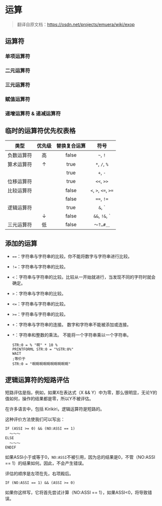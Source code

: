 # 运算

> 翻译自原文档：https://osdn.net/projects/emuera/wiki/exop

## 运算符

### 单项运算符

### 二元运算符

### 三元运算符

### 赋值运算符

### 递增运算符 & 递减运算符

## 临时的运算符优先权表格

|    类型    | 优先级 | 替换复合运算 |             符号              |
| :--------: | :----: | :----------: | :---------------------------: |
| 负数运算符 |   高   |    false     |           `~`, `!`            |
| 算术运算符 |   ↑    |     true     |         `*`, `/`, `%`         |
|            |        |     true     |           `+`, `-`            |
| 位移运算符 |        |     true     |          `<<`, `>>`           |
| 比较运算符 |        |    false     |     `<`, `>`, `<=`, `>=`      |
|            |        |    false     |          `==`, `!=`           |
| 逻辑运算符 |        |     true     |         `&`, `|`, `^`         |
|            |   ↓    |    false     | `&&`, `!&`, `|?|`, `!|`, `^^` |
| 三元运算符 |   低   |    false     |           `～?…#＿`           |

## 添加的运算

- `==`：字符串与字符串的比较。你不能将数字与字符串进行比较。

- `!=`：字符串与字符串的比较。

- `<`：字符串与字符串的比较。比较从一开始就进行，当发现不同的字符时就会确定。

- `>`：字符串与字符串的比较。

- `<=`：字符串与字符串的比较。

- `>=`：字符串与字符串的比较。

- `+`：字符串与字符串的连接。 数字和字符串不能被添加或连接。

- `*`：字符串和整数的乘法。 不能将一个字符串乘以一个字符串。

  ```
  STR:0 = % "啊" * 10 %
  PRINTFORML STR:0 = "%STR:0%"
  WAIT
  ;等价于
  STR:0 = "啊啊啊啊啊啊啊啊啊啊"
  ```

## 逻辑运算符的短路评估

短路评估是指，例如，如果X在表达式（X && Y）中为零，那么很明显，无论Y的值如何，操作的结果都是零，所以Y不被评估。

在许多语言中，包括 Kirikiri，逻辑运算符是短路的。

这种评价方法使我们可以写出：

```
IF (ASSI >= 0) && (NO:ASSI == 1)
  ～～～
ELSE 
  ～～～
ENDIF 
```

如果ASSI小于或等于0，`NO:ASSI`不被引用，因为总的结果是0，不管（NO:ASSI == 1）的结果如何。因此，不会产生错误。

评估的顺序是左项在先，右项殿后。

```
IF (NO:ASSI == 1) && (ASSI >= 0)
```

如果你这样写，它将首先尝试计算（NO:ASSI == 1），如果ASSI<0，将导致错误。

